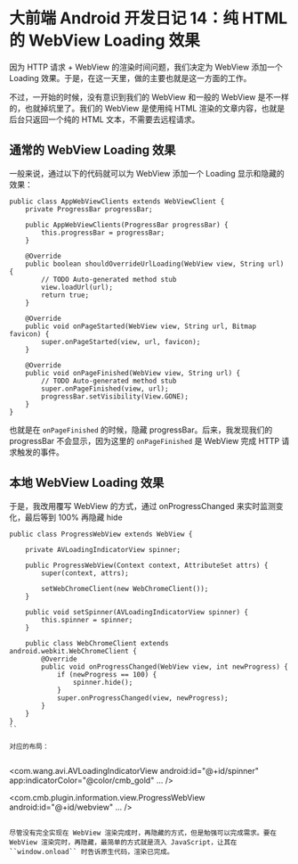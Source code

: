 大前端 Android 开发日记 14：纯 HTML 的 WebView Loading 效果
===

因为 HTTP 请求 + WebView 的渲染时间问题，我们决定为 WebView 添加一个 Loading 效果。于是，在这一天里，做的主要也就是这一方面的工作。

不过，一开始的时候，没有意识到我们的 WebView 和一般的 WebView 是不一样的，也就掉坑里了。我们的 WebView 是使用纯 HTML 渲染的文章内容，也就是后台只返回一个纯的 HTML 文本，不需要去远程请求。

通常的 WebView Loading 效果
---

一般来说，通过以下的代码就可以为 WebView 添加一个 Loading 显示和隐藏的效果：

```
public class AppWebViewClients extends WebViewClient {
    private ProgressBar progressBar;

    public AppWebViewClients(ProgressBar progressBar) {
        this.progressBar = progressBar;
    }

    @Override
    public boolean shouldOverrideUrlLoading(WebView view, String url) {
        // TODO Auto-generated method stub
        view.loadUrl(url);
        return true;
    }

    @Override
    public void onPageStarted(WebView view, String url, Bitmap favicon) {
        super.onPageStarted(view, url, favicon);
    }

    @Override
    public void onPageFinished(WebView view, String url) {
        // TODO Auto-generated method stub
        super.onPageFinished(view, url);
        progressBar.setVisibility(View.GONE);
    }
}
```

也就是在 ``onPageFinished`` 的时候，隐藏 progressBar。后来，我发现我们的 progressBar 不会显示，因为这里的 ``onPageFinished`` 是 WebView 完成 HTTP 请求触发的事件。


本地 WebView Loading 效果
---

于是，我改用覆写 WebView 的方式，通过 onProgressChanged 来实时监测变化，最后等到 100% 再隐藏 hide

```
public class ProgressWebView extends WebView {

    private AVLoadingIndicatorView spinner;

    public ProgressWebView(Context context, AttributeSet attrs) {
        super(context, attrs);

        setWebChromeClient(new WebChromeClient());
    }

    public void setSpinner(AVLoadingIndicatorView spinner) {
        this.spinner = spinner;
    }

    public class WebChromeClient extends android.webkit.WebChromeClient {
        @Override
        public void onProgressChanged(WebView view, int newProgress) {
            if (newProgress == 100) {
                spinner.hide();
            }
            super.onProgressChanged(view, newProgress);
        }
    }
}
``

对应的布局：


```
<com.wang.avi.AVLoadingIndicatorView
    android:id="@+id/spinner"
    app:indicatorColor="@color/cmb_gold"
    ...
    />

<com.cmb.plugin.information.view.ProgressWebView
    android:id="@+id/webview"
    ...
    />

```

尽管没有完全实现在 WebView 渲染完成时，再隐藏的方式，但是勉强可以完成需求。要在 WebView 渲染完时，再隐藏，最简单的方式就是流入 JavaScript，让其在 ``window.onload`` 时告诉原生代码，渲染已完成。

